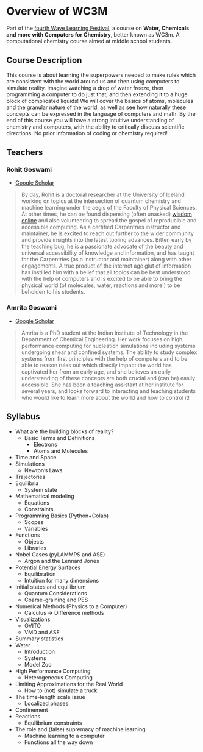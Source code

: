# Overview of WC3M

Part of the [fourth Wave Learning Festival](http://www.wavelf.org/ij6TzydE3kTSF8cwwIUj), a course on **Water, Chemicals and more with Computers for Chemistry**, better known as WC3m. A computational chemistry course aimed at middle school students.

## Course Description

This course is about learning the superpowers needed to make rules which are consistent with the world around us and then using computers to simulate reality. Imagine watching a drop of water freeze, then programming a computer to do just that, and then extending it to a huge block of complicated liquids! We will cover the basics of atoms, molecules and the granular nature of the world, as well as see how naturally these concepts can be expressed in the language of computers and math. By the end of this course you will have a strong intuitive understanding of chemistry and computers, with the ability to critically discuss scientific directions. No prior information of coding or chemistry required!

## Teachers

### Rohit Goswami

- [Google Scholar](https://scholar.google.com/citations?user=36gIdJMAAAAJ&hl=en&oi=ao)

> By day, Rohit is a doctoral researcher at the University of Iceland working on topics at the intersection of quantum chemistry and machine learning under the aegis of the Faculty of Physical Sciences. At other times, he can be found dispensing (often unasked) [wisdom online](https://rgoswami.me) and also volunteering to spread the gospel of reproducible and accessible computing. As a certified Carpentries instructor and maintainer, he is excited to reach out further to the wider community and provide insights into the latest tooling advances. Bitten early by the teaching bug, he is a passionate advocate of the beauty and universal accessibility of knowledge and information, and has taught for the Carpentries (as a instructor and maintainer) along with other engagements. A true product of the internet age glut of information has instilled him with a belief that all topics can be best understood with the help of computers and is excited to be able to bring the physical world (of molecules, water, reactions and more!) to be beholden to his students.

### Amrita Goswami

- [Google Scholar](https://scholar.google.com/citations?user=mviv92EAAAAJ&hl=en)

> Amrita is a PhD student at the Indian Institute of Technology in the Department of Chemical Engineering. Her work focuses on high performance computing for nucleation simulations including systems undergoing shear and confined systems. The ability to study complex systems from first principles with the help of computers and to be able to reason rules out which directly impact the world has captivated her from an early age, and she believes an early understanding of these concepts are both crucial and (can be) easily accessible. She has been a teaching assistant at her institute for several years, and looks forward to interacting and teaching students who would like to learn more about the world and how to control it!

## Syllabus

- What are the building blocks of reality?
  - Basic Terms and Definitions
    - Electrons
    - Atoms and Molecules
- Time and Space
- Simulations
  - Newton’s Laws
- Trajectories
- Equilibria
  - System state
- Mathematical modeling
  - Equations
  - Constraints
- Programming Basics (Python+Colab)
  - Scopes
  - Variables
- Functions
  - Objects
  - Libraries
- Nobel Gases (pyLAMMPS and ASE)
  - Argon and the Lennard Jones
- Potential Energy Surfaces
  - Equilibration
  - Intuition for many dimensions
- Initial states and equilibrium
  - Quantum Considerations
  - Coarse-graining and PES
- Numerical Methods (Physics to a Computer)
  - Calculus → Difference methods
- Visualizations
  - OVITO
  - VMD and ASE
- Summary statistics
- Water
  - Introduction
  - Systems
  - Model Zoo
- High Performance Computing
  - Heterogeneous Computing
- Limiting Approximations for the Real World
  - How to (not) simulate a truck
- The time-length scale issue
  - Localized phases
- Confinement
- Reactions
  - Equilibrium constraints
- The role and (false) supremacy of machine learning
  - Machine learning to a computer
  - Functions all the way down
